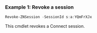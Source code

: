 ### Example 1: Revoke a session
```powershell
Revoke-ZNSession -SessionId s:a:YQmFrXJx

```

This cmdlet revokes a Connect session.

